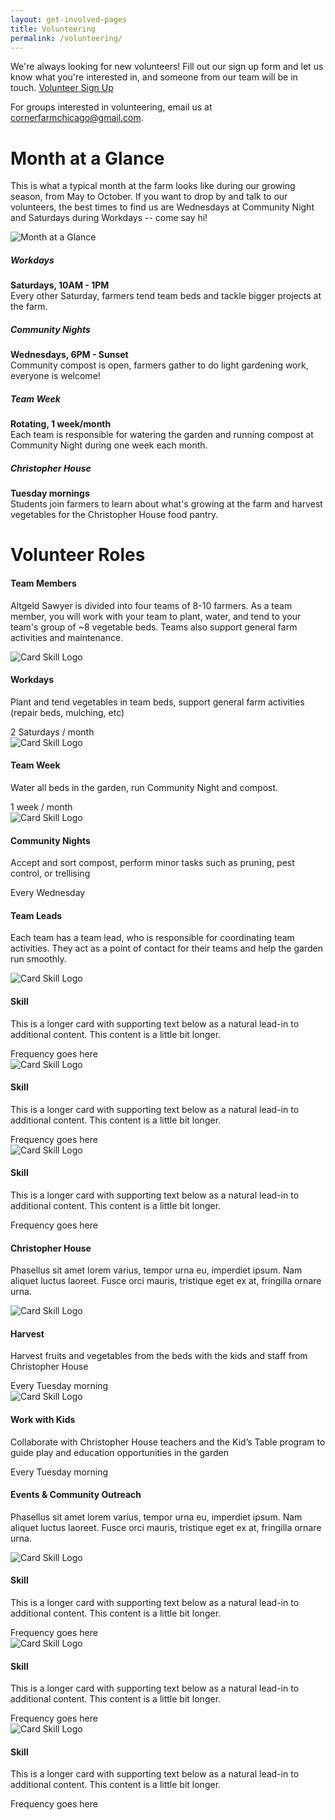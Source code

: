 ```yaml
---
layout: get-involved-pages
title: Volunteering
permalink: /volunteering/
---
```


We're always looking for new volunteers! Fill out our sign up form and let us know what you're interested in, and someone from our team will be in touch. 
<a href="https://docs.google.com/forms/d/e/1FAIpQLScEcfSth4Z-ItikdXXfxEAqy89jpB2A8qrSHoXGnBhNfuIWAA/viewform" target="_blank" role="button" class="btn btn-primary btn-lg">Volunteer Sign Up</a>

For groups interested in volunteering, email us at cornerfarmchicago@gmail.com. 

# Month at a Glance

This is what a typical month at the farm looks like during our growing season, from May to October. If you want to drop by and talk to our volunteers, the best times to find us are Wednesdays at Community Night and Saturdays during Workdays -- come say hi! 

<div class="bg-gray">
	<div class="container">
		<div class="row">
			<img src="{{ site.url }}/assets/images/month-glance.png" alt="Month at a Glance" id="monthCal" />
		</div>
		<div class="row">
			<div class="activity col-md-6" id="workdays">
				<span class="icon"></span>
				<h5>Workdays</h5>
				<p><strong>Saturdays, 10AM - 1PM</strong><br>
          Every other Saturday, farmers tend team beds and tackle bigger projects at the farm.
        </p>
			</div>
			<div class="activity col-md-6" id="communityNights">
				<span class="icon"></span>
				<h5>Community Nights</h5>
        <p><strong>Wednesdays, 6PM - Sunset</strong><br>
				  Community compost is open, farmers gather to do light gardening work, everyone is welcome! </p>
          </div>
		</div>
		<div class="row">
			<div class="activity col-md-6" id="teamWeek">
				<span class="icon"></span>
				<h5>Team Week</h5>
        <p><strong>Rotating, 1 week/month</strong><br>
          Each team is responsible for watering the garden and running compost at Community Night during one week each month. </p>
			</div>
			<div class="activity col-md-6" id="christopherHouse">
				<span class="icon"></span>
				<h5>Christopher House</h5>
				<p><strong>Tuesday mornings</strong><br>
          Students join farmers to learn about what's growing at the farm and harvest vegetables for the Christopher House food pantry.
           </p>
			</div>
		</div>
	</div>
</div>


# Volunteer Roles

#### Team Members

Altgeld Sawyer is divided into four teams of 8-10 farmers. As a team member, you will work with your team to plant, water, and tend to your team's group of ~8 vegetable beds. Teams also support general farm activities and maintenance. 

<div class="card-deck">
  <div class="card">
    <img class="card-img-top" src="..." alt="Card Skill Logo">
    <h4 class="card-header">Workdays</h4>
    <div class="card-block">
      <!-- <h4 class="card-title">Card title</h4> -->
      <p class="card-text">Plant and tend vegetables in team beds, support general farm activities (repair beds, mulching, etc)</p>
      <!-- <p class="card-text"><small class="text-muted">Last updated 3 mins ago</small></p> -->
  	</div>
    <div class="card-footer">
    	2 Saturdays / month
    </div>
  </div>

  <div class="card">
    <img class="card-img-top" src="..." alt="Card Skill Logo">
    <h4 class="card-header">Team Week</h4>
    <div class="card-block">
      <!-- <h4 class="card-title">Card title</h4> -->
      <p class="card-text">Water all beds in the garden, run Community Night and compost.</p>
      <!-- <p class="card-text"><small class="text-muted">Last updated 3 mins ago</small></p> -->
  	</div>
    <div class="card-footer">
    	1 week / month
    </div>
  </div>

  <div class="card">
    <img class="card-img-top" src="..." alt="Card Skill Logo">
    <h4 class="card-header">Community Nights</h4>
    <div class="card-block">
      <!-- <h4 class="card-title">Card title</h4> -->
      <p class="card-text">Accept and sort compost, perform minor tasks such as pruning, pest control, or trellising</p>
      <!-- <p class="card-text"><small class="text-muted">Last updated 3 mins ago</small></p> -->
  	</div>
    <div class="card-footer">
    	Every Wednesday
    </div>
  </div>
</div>

#### Team Leads

Each team has a team lead, who is responsible for coordinating team activities. They act as a point of contact for their teams and help the garden run smoothly.

<div class="card-deck">
  <div class="card">
    <img class="card-img-top" src="..." alt="Card Skill Logo">
    <h4 class="card-header">Skill</h4>
    <div class="card-block">
      <!-- <h4 class="card-title">Card title</h4> -->
      <p class="card-text">This is a longer card with supporting text below as a natural lead-in to additional content. This content is a little bit longer.</p>
      <!-- <p class="card-text"><small class="text-muted">Last updated 3 mins ago</small></p> -->
  	</div>
    <div class="card-footer">
    	Frequency goes here
    </div>
  </div>

  <div class="card">
    <img class="card-img-top" src="..." alt="Card Skill Logo">
    <h4 class="card-header">Skill</h4>
    <div class="card-block">
      <!-- <h4 class="card-title">Card title</h4> -->
      <p class="card-text">This is a longer card with supporting text below as a natural lead-in to additional content. This content is a little bit longer.</p>
      <!-- <p class="card-text"><small class="text-muted">Last updated 3 mins ago</small></p> -->
  	</div>
    <div class="card-footer">
    	Frequency goes here
    </div>
  </div>

  <div class="card">
    <img class="card-img-top" src="..." alt="Card Skill Logo">
    <h4 class="card-header">Skill</h4>
    <div class="card-block">
      <!-- <h4 class="card-title">Card title</h4> -->
      <p class="card-text">This is a longer card with supporting text below as a natural lead-in to additional content. This content is a little bit longer.</p>
      <!-- <p class="card-text"><small class="text-muted">Last updated 3 mins ago</small></p> -->
  	</div>
    <div class="card-footer">
    	Frequency goes here
    </div>
  </div>
</div>

#### Christopher House

Phasellus sit amet lorem varius, tempor urna eu, imperdiet ipsum. Nam aliquet luctus laoreet. Fusce orci mauris, tristique eget ex at, fringilla ornare urna.

<div class="card-deck">
  <div class="card">
    <img class="card-img-top" src="..." alt="Card Skill Logo">
    <h4 class="card-header">Harvest</h4>
    <div class="card-block">
      <!-- <h4 class="card-title">Card title</h4> -->
      <p class="card-text">Harvest fruits and vegetables from the beds with the kids and staff from Christopher House</p>
      <!-- <p class="card-text"><small class="text-muted">Last updated 3 mins ago</small></p> -->
  	</div>
  	<div class="card-footer">Every Tuesday morning</div>
  </div>

  <div class="card">
    <img class="card-img-top" src="..." alt="Card Skill Logo">
    <h4 class="card-header">Work with Kids</h4>
    <div class="card-block">
      <!-- <h4 class="card-title">Card title</h4> -->
      <p class="card-text">Collaborate with Christopher House teachers and the Kid’s Table program to guide play and education opportunities in the garden</p>
      <!-- <p class="card-text"><small class="text-muted">Last updated 3 mins ago</small></p> -->
  	</div>
  	<div class="card-footer">Every Tuesday morning</div>
  </div>

</div>

#### Events & Community Outreach

Phasellus sit amet lorem varius, tempor urna eu, imperdiet ipsum. Nam aliquet luctus laoreet. Fusce orci mauris, tristique eget ex at, fringilla ornare urna.

<div class="card-deck">
  <div class="card">
    <img class="card-img-top" src="..." alt="Card Skill Logo">
    <h4 class="card-header">Skill</h4>
    <div class="card-block">
      <!-- <h4 class="card-title">Card title</h4> -->
      <p class="card-text">This is a longer card with supporting text below as a natural lead-in to additional content. This content is a little bit longer.</p>
      <!-- <p class="card-text"><small class="text-muted">Last updated 3 mins ago</small></p> -->
  	</div>
    <div class="card-footer">
    	Frequency goes here
    </div>
  </div>

  <div class="card">
    <img class="card-img-top" src="..." alt="Card Skill Logo">
    <h4 class="card-header">Skill</h4>
    <div class="card-block">
      <!-- <h4 class="card-title">Card title</h4> -->
      <p class="card-text">This is a longer card with supporting text below as a natural lead-in to additional content. This content is a little bit longer.</p>
      <!-- <p class="card-text"><small class="text-muted">Last updated 3 mins ago</small></p> -->
  	</div>
    <div class="card-footer">
    	Frequency goes here
    </div>
  </div>

  <div class="card">
    <img class="card-img-top" src="..." alt="Card Skill Logo">
    <h4 class="card-header">Skill</h4>
    <div class="card-block">
      <!-- <h4 class="card-title">Card title</h4> -->
      <p class="card-text">This is a longer card with supporting text below as a natural lead-in to additional content. This content is a little bit longer.</p>
      <!-- <p class="card-text"><small class="text-muted">Last updated 3 mins ago</small></p> -->
  	</div>
    <div class="card-footer">
    	Frequency goes here
    </div>
  </div>
</div>